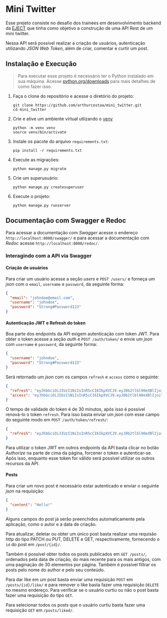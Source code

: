 # Mini Twitter

Esse prejeto consiste no desafio dos trainees em desenvolvimento backend da [EJECT](https://www.ejectufrn.com.br/) que tinha como objetivo a construção de uma API Rest de um mini twitter.

Nessa API será possível realizar a criação de usuários, autenticação utilizando *JSON Web Token*, além de criar, comentar e curtir um post.

## Instalação e Execução

> Para executar esse projeto é necessário ter o Python instalado em sua máquina. Acesse [python.org/downloads](https://www.python.org/downloads/) para mais detalhes de como fazer isso.

1. Faça o clone do repositório e acesse o diretório do projeto:
    ```
    git clone https://github.com/arthurcostaa/mini_twitter.git
    cd mini_twitter
    ```
2. Crie e ative um ambiente virtual utlizando o [venv](https://docs.python.org/3/tutorial/venv.html#creating-virtual-environments)
    ```
    python -m venv venv
    source venv/bin/activate
    ```
3. Instale os pacote do arquivo `requirements.txt`:
    ```
    pip install -r requirements.txt
    ```
4. Execute as migrações:
    ```
    python manage.py migrate
    ```
5. Crie um superusuário:
   ```
   python manage.py createsuperuser
   ```
6. Execute o projeto:
    ```
    python manage.py runserver
    ```

## Documentação com Swagger e Redoc

Para acessar a documentação com *Swagger* acesse o endereço `http://localhost:8000/swagger/` e para acessar a documentação com *Redoc* acesse `http://localhost:8000/redoc/`.

### Interagindo com a API via Swagger

#### Criação de usuários

Para criar um usuário acesse a seção *users* e `POST /users/` e forneça um *json* com o `email`, `username` e `password`, da seguinte forma:

```json
{
  "email": "johndoe@email.com",
  "username": "johndoe",
  "password": "Strong#Password123"
}
```

#### Autenticação JWT e Refresh do token

Boa parte dos endpoints da API exigem autenticação com token JWT. Para obter o token acesse a seção *auth* e `POST /auth/token/` e envie um *json* com `username` e `password`, da seguinte forma:

```json
{
  "username": "johndoe",
  "password": "Strong#Password123"
}
```

Será retornado um *json* com os campos `refresh` e `access` como o seguinte:

```json
{
  "refresh": "eyJhbGciOiJIUzI1NiIsInR5cCI6IkpXVCJ9.eyJ0b2tlbl90eXBlIjoicmVmcmVzaCIsImV4cCI6MTczNTA3NzIwMSwiaWF0IjoxNzM0OTkwODAxLCJqdGkiOiJlMmIxM2QzMDg0ODM0Mzg0ODhjODIzMzRhMTczNjYzMyIsInVzZXJfaWQiOjE4fQ.yks3orpHJXucBJa5HMfPD0W1fnYHvjmjXA_O3INWhNI",
  "access": "eyJhbGciOiJIUzI1NiIsInR5cCI6IkpXVCJ9.eyJ0b2tlbl90eXBlIjoiYWNjZXNzIiwiZXhwIjoxNzM0OTkyNjAxLCJpYXQiOjE3MzQ5OTA4MDEsImp0aSI6ImFiMDg0NmU1YWViNDRjYWZhNDJkMzQ0N2IxM2U3N2Y2IiwidXNlcl9pZCI6MTh9.2eo0ParLgPZ0M0EyS9n5QiHyBoEuiusNwxqqugE2ooc"
}
```

O tempo de validade do token é de 30 minutos, após isso é possível renová-lo o token `refresh`. Para isso basta enviar um *json* com esse campo do seguinte modo em `POST /auth/token/refresh/`:

```json
{
  "refresh": "eyJhbGciOiJIUzI1NiIsInR5cCI6IkpXVCJ9.eyJ0b2tlbl90eXBlIjoicmVmcmVzaCIsImV4cCI6MTczNTA3NzIwMSwiaWF0IjoxNzM0OTkwODAxLCJqdGkiOiJlMmIxM2QzMDg0ODM0Mzg0ODhjODIzMzRhMTczNjYzMyIsInVzZXJfaWQiOjE4fQ.yks3orpHJXucBJa5HMfPD0W1fnYHvjmjXA_O3INWhNI"
}
```

Para utilizar o token JWT em outros endpoints da API basta clicar no botão *Authorize* na parte de cima da página, forcener o token e autenticar-se. Após isso, enquanto esse token for válido será possível utilizar os outros recursos da API.

#### Posts

Para criar um novo post é necessário estar autenticado e enviar o seguinte *json* na requisição:

```json
{
  "content": "Hello!"
}
```

Alguns campos do post já serão preenchidos automaticamente pela aplicação, como o autor e a data de criação.

Para atualizar, deletar ou obter um único post basta realizar uma requisão http do tipo PATCH ou PUT, DELETE e GET, respectivamente, fornecendo o `id` do post em `/post/{id}/`.

Também é possível obter todos os posts publicados em `GET /posts/`, ordenados pela data de criação, do mais recente para os mais antigos, com uma paginação de 30 elementos por página. Também é possível filtrar os posts pelo nome do author e pelo seu conteúdo.

Para dar like em um post basta enviar uma requisição `POST` em `/posts/{id}/like/` e para remover o like basta fazer uma requisição `DELETE` no mesmo endereço. Para verificar se o usuário curtiu ou não o post basta fazer uma requisição do tipo `GET`.

Para selecionar todos os posts que o usuário curtiu basta fazer uma requisição `GET` em `/posts/liked/`.
